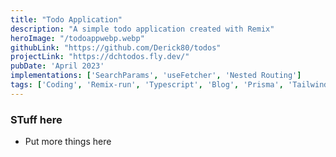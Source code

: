 ```yaml
---
title: "Todo Application"
description: "A simple todo application created with Remix"
heroImage: "/todoappwebp.webp"
githubLink: "https://github.com/Derick80/todos"
projectLink: "https://dchtodos.fly.dev/"
pubDate: 'April 2023'
implementations: ['SearchParams', 'useFetcher', 'Nested Routing']
tags: ['Coding', 'Remix-run', 'Typescript', 'Blog', 'Prisma', 'Tailwindcss']
---
```


### STuff here
- Put more things here